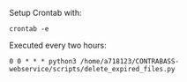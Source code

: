 Setup Crontab with:

```
crontab -e
```

Executed every two hours:
```
0 0 * * * python3 /home/a718123/CONTRABASS-webservice/scripts/delete_expired_files.py
```

